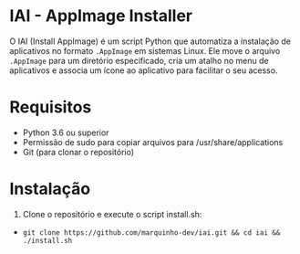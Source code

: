 # IAI - AppImage Installer
O IAI (Install AppImage) é um script Python que automatiza a instalação de aplicativos no formato `.AppImage` em sistemas Linux. Ele move o arquivo `.AppImage` para um diretório especificado, cria um atalho no menu de aplicativos e associa um ícone ao aplicativo para facilitar o seu acesso.

# Requisitos
+ Python 3.6 ou superior
+ Permissão de sudo para copiar arquivos para /usr/share/applications
+ Git (para clonar o repositório)

# Instalação
1. Clone o repositório e execute o script install.sh:
+ `git clone https://github.com/marquinho-dev/iai.git && cd iai && ./install.sh`
